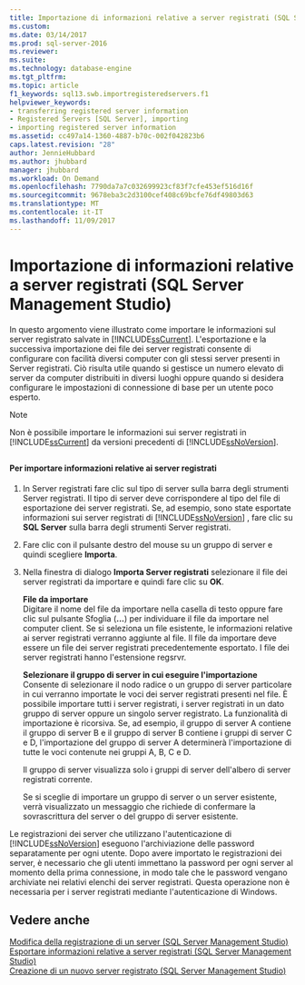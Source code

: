 ```yaml
---
title: Importazione di informazioni relative a server registrati (SQL Server Management Studio) | Microsoft Docs
ms.custom: 
ms.date: 03/14/2017
ms.prod: sql-server-2016
ms.reviewer: 
ms.suite: 
ms.technology: database-engine
ms.tgt_pltfrm: 
ms.topic: article
f1_keywords: sql13.swb.importregisteredservers.f1
helpviewer_keywords:
- transferring registered server information
- Registered Servers [SQL Server], importing
- importing registered server information
ms.assetid: cc497a14-1360-4887-b70c-002f042823b6
caps.latest.revision: "28"
author: JennieHubbard
ms.author: jhubbard
manager: jhubbard
ms.workload: On Demand
ms.openlocfilehash: 7790da7a7c032699923cf83f7cfe453ef516d16f
ms.sourcegitcommit: 9678eba3c2d3100cef408c69bcfe76df49803d63
ms.translationtype: MT
ms.contentlocale: it-IT
ms.lasthandoff: 11/09/2017
---
```

# <a name="import-registered-server-information-sql-server-management-studio"></a>Importazione di informazioni relative a server registrati (SQL Server Management Studio)
  In questo argomento viene illustrato come importare le informazioni sul server registrato salvate in [!INCLUDE[ssCurrent](../../includes/sscurrent-md.md)]. L'esportazione e la successiva importazione dei file dei server registrati consente di configurare con facilità diversi computer con gli stessi server presenti in Server registrati. Ciò risulta utile quando si gestisce un numero elevato di server da computer distribuiti in diversi luoghi oppure quando si desidera configurare le impostazioni di connessione di base per un utente poco esperto.  
  
> [!NOTE]  
>  Non è possibile importare le informazioni sui server registrati in [!INCLUDE[ssCurrent](../../includes/sscurrent-md.md)] da versioni precedenti di [!INCLUDE[ssNoVersion](../../includes/ssnoversion-md.md)].  
  
##  <a name="SSMSProcedure"></a>  
  
#### <a name="to-import-registered-server-information"></a>Per importare informazioni relative ai server registrati  
  
1.  In Server registrati fare clic sul tipo di server sulla barra degli strumenti Server registrati. Il tipo di server deve corrispondere al tipo del file di esportazione dei server registrati. Se, ad esempio, sono state esportate informazioni sui server registrati di [!INCLUDE[ssNoVersion](../../includes/ssnoversion-md.md)] , fare clic su **SQL Server** sulla barra degli strumenti Server registrati.  
  
2.  Fare clic con il pulsante destro del mouse su un gruppo di server e quindi scegliere **Importa**.  
  
3.  Nella finestra di dialogo **Importa Server registrati** selezionare il file dei server registrati da importare e quindi fare clic su **OK**.  
  
     **File da importare**  
     Digitare il nome del file da importare nella casella di testo oppure fare clic sul pulsante Sfoglia (**...**) per individuare il file da importare nel computer client. Se si seleziona un file esistente, le informazioni relative ai server registrati verranno aggiunte al file. Il file da importare deve essere un file dei server registrati precedentemente esportato. I file dei server registrati hanno l'estensione regsrvr.  
  
     **Selezionare il gruppo di server in cui eseguire l'importazione**  
     Consente di selezionare il nodo radice o un gruppo di server particolare in cui verranno importate le voci dei server registrati presenti nel file. È possibile importare tutti i server registrati, i server registrati in un dato gruppo di server oppure un singolo server registrato. La funzionalità di importazione è ricorsiva. Se, ad esempio, il gruppo di server A contiene il gruppo di server B e il gruppo di server B contiene i gruppi di server C e D, l'importazione del gruppo di server A determinerà l'importazione di tutte le voci contenute nei gruppi A, B, C e D.  
  
     Il gruppo di server visualizza solo i gruppi di server dell'albero di server registrati corrente.  
  
     Se si sceglie di importare un gruppo di server o un server esistente, verrà visualizzato un messaggio che richiede di confermare la sovrascrittura del server o del gruppo di server esistente.  
  
 Le registrazioni dei server che utilizzano l'autenticazione di [!INCLUDE[ssNoVersion](../../includes/ssnoversion-md.md)] eseguono l'archiviazione delle password separatamente per ogni utente. Dopo avere importato le registrazioni dei server, è necessario che gli utenti immettano la password per ogni server al momento della prima connessione, in modo tale che le password vengano archiviate nei relativi elenchi dei server registrati. Questa operazione non è necessaria per i server registrati mediante l'autenticazione di Windows.  
  
## <a name="see-also"></a>Vedere anche  
 [Modifica della registrazione di un server &#40;SQL Server Management Studio&#41;](../../tools/sql-server-management-studio/change-a-server-s-registration-sql-server-management-studio.md)   
 [Esportare informazioni relative a server registrati &#40;SQL Server Management Studio&#41;](../../tools/sql-server-management-studio/export-registered-server-information-sql-server-management-studio.md)   
 [Creazione di un nuovo server registrato &#40;SQL Server Management Studio&#41;](../../tools/sql-server-management-studio/create-a-new-registered-server-sql-server-management-studio.md)  
  
  

